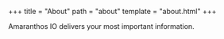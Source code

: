 +++
title = "About"
path = "about"
template = "about.html"
+++

Amaranthos IO delivers your most important information.
